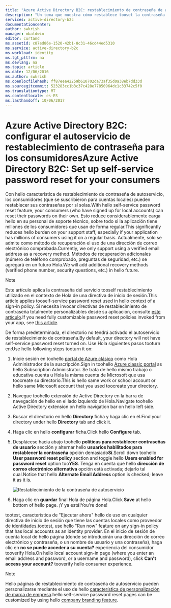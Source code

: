```yaml
---
title: "Azure Active Directory B2C: restablecimiento de contraseña de autoservicio | Microsoft Docs"
description: "Un tema que muestra cómo restablece tooset la contraseña de autoservicio para los consumidores en Azure Active Directory B2C"
services: active-directory-b2c
documentationcenter: 
author: swkrish
manager: mbaldwin
editor: curtand
ms.assetid: c87ed86e-1520-42b1-8c31-46cd44ed5310
ms.service: active-directory-b2c
ms.workload: identity
ms.tgt_pltfrm: na
ms.devlang: na
ms.topic: article
ms.date: 12/06/2016
ms.author: swkrish
ms.openlocfilehash: ff87eea42259b610702da73af35d0a38eb7dd33d
ms.sourcegitcommit: 523283cc1b3c37c428e77850964dc1c33742c5f0
ms.translationtype: MT
ms.contentlocale: es-ES
ms.lasthandoff: 10/06/2017
---
```

# <a name="azure-active-directory-b2c-set-up-self-service-password-reset-for-your-consumers"></a><span data-ttu-id="4b9d3-103">Azure Active Directory B2C: configurar el autoservicio de restablecimiento de contraseña para los consumidores</span><span class="sxs-lookup"><span data-stu-id="4b9d3-103">Azure Active Directory B2C: Set up self-service password reset for your consumers</span></span>
<span data-ttu-id="4b9d3-104">Con hello característica de restablecimiento de contraseña de autoservicio, los consumidores (que se suscribieron para cuentas locales) pueden restablecer sus contraseñas por sí solas.</span><span class="sxs-lookup"><span data-stu-id="4b9d3-104">With hello self-service password reset feature, your consumers (who have signed up for local accounts) can reset their passwords on their own.</span></span> <span data-ttu-id="4b9d3-105">Esto reduce considerablemente carga hello en su personal de soporte técnico, sobre todo si la aplicación tiene millones de los consumidores que usan de forma regular.</span><span class="sxs-lookup"><span data-stu-id="4b9d3-105">This significantly reduces hello burden on your support staff, especially if your application has millions of consumers using it on a regular basis.</span></span> <span data-ttu-id="4b9d3-106">Actualmente, solo se admite como método de recuperación el uso de una dirección de correo electrónico comprobada.</span><span class="sxs-lookup"><span data-stu-id="4b9d3-106">Currently, we only support using a verified email address as a recovery method.</span></span> <span data-ttu-id="4b9d3-107">Métodos de recuperación adicionales (número de teléfono comprobado, preguntas de seguridad, etc.) se agregará en un futuro Hola.</span><span class="sxs-lookup"><span data-stu-id="4b9d3-107">We will add additional recovery methods (verified phone number, security questions, etc.) in hello future.</span></span>

> [!NOTE]
> <span data-ttu-id="4b9d3-108">Este artículo aplica la contraseña del servicio tooself restablecimiento utilizado en el contexto de Hola de una directiva de inicio de sesión.</span><span class="sxs-lookup"><span data-stu-id="4b9d3-108">This article applies tooself-service password reset used in hello context of a sign-in policy.</span></span> <span data-ttu-id="4b9d3-109">Si necesita invocar directivas de restablecimiento de contraseña totalmente personalizables desde su aplicación, consulte [este artículo](active-directory-b2c-reference-policies.md#create-a-password-reset-policy).</span><span class="sxs-lookup"><span data-stu-id="4b9d3-109">If you need fully customizable password reset policies invoked from your app, see [this article](active-directory-b2c-reference-policies.md#create-a-password-reset-policy).</span></span>
> 
> 

<span data-ttu-id="4b9d3-110">De forma predeterminada, el directorio no tendrá activado el autoservicio de restablecimiento de contraseña.</span><span class="sxs-lookup"><span data-stu-id="4b9d3-110">By default, your directory will not have self-service password reset turned on.</span></span> <span data-ttu-id="4b9d3-111">Use Hola siguientes pasos tooturn en:</span><span class="sxs-lookup"><span data-stu-id="4b9d3-111">Use hello following steps tooturn it on:</span></span>

1. <span data-ttu-id="4b9d3-112">Inicie sesión en toohello [portal de Azure clásico](https://manage.windowsazure.com/) como Hola Administrador de la suscripción.</span><span class="sxs-lookup"><span data-stu-id="4b9d3-112">Sign in toohello [Azure classic portal](https://manage.windowsazure.com/) as hello Subscription Administrator.</span></span> <span data-ttu-id="4b9d3-113">Se trata de hello mismo trabajo o educativa cuenta u Hola la misma cuenta de Microsoft que usa toocreate su directorio.</span><span class="sxs-lookup"><span data-stu-id="4b9d3-113">This is hello same work or school account or hello same Microsoft account that you used toocreate your directory.</span></span>
2. <span data-ttu-id="4b9d3-114">Navegue toohello extensión de Active Directory en la barra de navegación de hello en el lado izquierdo de Hola.</span><span class="sxs-lookup"><span data-stu-id="4b9d3-114">Navigate toohello Active Directory extension on hello navigation bar on hello left side.</span></span>
3. <span data-ttu-id="4b9d3-115">Buscar el directorio en hello **Directory** ficha y haga clic en él.</span><span class="sxs-lookup"><span data-stu-id="4b9d3-115">Find your directory under hello **Directory** tab and click it.</span></span>
4. <span data-ttu-id="4b9d3-116">Haga clic en hello **configurar** ficha.</span><span class="sxs-lookup"><span data-stu-id="4b9d3-116">Click hello **Configure** tab.</span></span>
5. <span data-ttu-id="4b9d3-117">Desplácese hacia abajo toohello **políticas para restablecer contraseñas de usuario** sección y alternar hello **usuarios habilitados para restablecer la contraseña** opción demasiado**Sí**.</span><span class="sxs-lookup"><span data-stu-id="4b9d3-117">Scroll down toohello **User password reset policy** section and toggle hello **Users enabled for password reset** option too**YES**.</span></span> <span data-ttu-id="4b9d3-118">Tenga en cuenta que hello **dirección de correo electrónico alternativa** opción está activada; dejarlo tal cual.</span><span class="sxs-lookup"><span data-stu-id="4b9d3-118">Notice that hello **Alternate Email Address** option is checked; leave it as it is.</span></span>
   
    ![Restablecimiento de la contraseña de autoservicio](./media/active-directory-b2c-reference-sspr/sspr.png)
6. <span data-ttu-id="4b9d3-120">Haga clic en **guardar** final Hola de página Hola.</span><span class="sxs-lookup"><span data-stu-id="4b9d3-120">Click **Save** at hello bottom of hello page.</span></span> <span data-ttu-id="4b9d3-121">¡Y ya está!</span><span class="sxs-lookup"><span data-stu-id="4b9d3-121">You're done!</span></span>

<span data-ttu-id="4b9d3-122">tootest, característica de "Ejecutar ahora" hello de uso en cualquier directiva de inicio de sesión que tiene las cuentas locales como proveedor de identidades.</span><span class="sxs-lookup"><span data-stu-id="4b9d3-122">tootest, use hello "Run now" feature on any sign-in policy that has local accounts as an identity provider.</span></span> <span data-ttu-id="4b9d3-123">En el inicio de sesión de cuenta local de hello página (donde se introducirán una dirección de correo electrónico y contraseña, o un nombre de usuario y una contraseña), haga clic en **no se puede acceder a su cuenta?** experiencia del consumidor tooverify Hola.</span><span class="sxs-lookup"><span data-stu-id="4b9d3-123">On hello local account sign-in page (where you enter an email address and password, or a username and password), click **Can't access your account?** tooverify hello consumer experience.</span></span>

> [!NOTE]
> <span data-ttu-id="4b9d3-124">Hello páginas de restablecimiento de contraseña de autoservicio pueden personalizarse mediante el uso de hello [característica de personalización de marca de empresa](../active-directory/active-directory-add-company-branding.md).</span><span class="sxs-lookup"><span data-stu-id="4b9d3-124">hello self-service password reset pages can be customized by using hello [company branding feature](../active-directory/active-directory-add-company-branding.md).</span></span>
> 
> 

